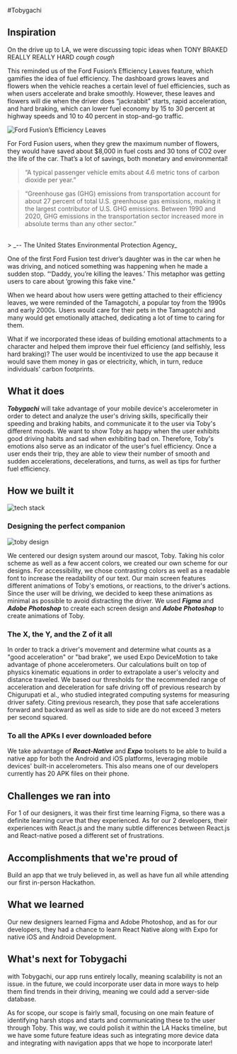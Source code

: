 #Tobygachi

## Inspiration
On the drive up to LA, we were discussing topic ideas when TONY BRAKED REALLY REALLY HARD *cough cough*

This reminded us of the Ford Fusion’s Efficiency Leaves feature, which gamifies the idea of fuel efficiency. The dashboard grows leaves and flowers when the vehicle reaches a certain level of fuel efficiencies, such as when users accelerate and brake smoothly. However, these leaves and flowers will die when the driver does “jackrabbit" starts, rapid acceleration, and hard braking, which can lower fuel economy by 15 to 30 percent at highway speeds and 10 to 40 percent in stop-and-go traffic.

![Ford Fusion’s Efficiency Leaves](https://cdn.discordapp.com/attachments/763579631429222433/1099734964729286819/image.png&height=1274)

For Ford Fusion users, when they grew the maximum number of flowers, they would have saved about $8,000 in fuel costs and 30 tons of CO2 over the life of the car. That’s a lot of savings, both monetary and environmental!

> “A typical passenger vehicle emits about 4.6 metric tons of carbon dioxide per year.”

> “​Greenhouse gas (GHG) emissions from transportation account for about 27 percent of total U.S. greenhouse gas emissions, making it the largest contributor of U.S. GHG emissions. Between 1990 and 2020, GHG emissions in the transportation sector increased more in absolute terms than any other sector.”
<br>
> _-- The United States Environmental Protection Agency_

One of the first Ford Fusion test driver’s daughter was in the car when he was driving, and noticed something was happening when he made a sudden stop. 
“‘Daddy, you’re killing the leaves.’ This metaphor was getting users to care about ‘growing this fake vine.”

When we heard about how users were getting attached to their efficiency leaves, we were reminded of the Tamagotchi, a popular toy from the 1990s and early 2000s. Users would care for their pets in the Tamagotchi and many would get emotionally attached, dedicating a lot of time to caring for them. 

What if we incorporated these ideas of building emotional attachments to a character and helped them improve their fuel efficiency (and selfishly, less hard braking)? The user would be incentivized to use the app because it would save them money in gas or electricity, which, in turn, reduce individuals' carbon footprints. 

## What it does
***Tobygachi*** will take advantage of your mobile device's accelerometer in order to detect and analyze the user's driving skills, specifically their speeding and braking habits, and communicate it to the user via Toby's different moods. We want to show Toby as happy when the user exhibits good driving habits and sad when exhibiting bad on.  Therefore, Toby's emotions also serve as an indicator of the user's fuel efficiency.  Once a user ends their trip, they are able to view their number of smooth and sudden accelerations, decelerations, and turns, as well as tips for further fuel efficiency.

## How we built it
![tech stack](https://media.discordapp.net/attachments/1082802524886679632/1099697242954289222/Screenshot_2023-04-23_at_7.02.08_AM.png?width=2092&height=1274)

### Designing the perfect companion
![toby design](https://media.discordapp.net/attachments/1082802524886679632/1099697243222716506/Screenshot_2023-04-23_at_7.01.40_AM.png?width=2092&height=1210)

We centered our design system around our mascot, Toby. Taking his color scheme as well as a few accent colors, we created our own scheme for our designs. For accessibility, we chose contrasting colors as well as a readable font to increase the readability of our text. Our main screen features different animations of Toby's emotions, or reactions, to the driver's actions. Since the user will be driving, we decided to keep these animations as minimal as possible to avoid distracting the driver. We used ***Figma*** and ***Adobe Photoshop*** to create each screen design and ***Adobe Photoshop*** to create animations of Toby. 

### The X, the Y, and the Z of it all
In order to track a driver's movement and determine what counts as a "good acceleration" or "bad brake", we used Expo DeviceMotion to take advantage of phone accelerometers. Our calculations built on top of physics kinematic equations in order to extrapolate a user's velocity and distance traveled.  We based our thresholds for the recommended range of acceleration and deceleration for safe driving off of previous research by Chigurupati et al., who studied integrated computing systems for measuring driver safety.  Citing previous research, they pose that safe accelerations forward and backward as well as side to side are do not exceed 3 meters per second squared. 

### To all the APKs I ever downloaded before

We take advantage of ***React-Native*** and ***Expo*** toolsets to be able to build a native app for both the Android and iOS platforms, leveraging mobile devices' built-in accelerometers.  This also means one of our developers currently has 20 APK files on their phone.

## Challenges we ran into
For 1 of our designers, it was their first time learning Figma, so there was a definite learning curve that they experienced. As for our 2 developers, their experiences with React.js and the many subtle differences between React.js and React-native posed a different set of frustrations. 

## Accomplishments that we're proud of
Build an app that we truly believed in, as well as have fun all while attending our first in-person Hackathon.

## What we learned
Our new designers learned Figma and Adobe Photoshop, and as for our developers, they had a chance to learn React Native along with Expo for native iOS and Android Development.

## What's next for Tobygachi
with Tobygachi, our app runs entirely locally, meaning scalability is not an issue. in the future, we could incorporate user data in more ways to help them find trends in their driving, meaning we could add a server-side database. 

As for scope, our scope is fairly small, focusing on one main feature of identifying harsh stops and starts and communicating these to the user through Toby. This way, we could polish it within the LA Hacks timeline, but we have some future feature ideas such as integrating more device data and integrating with navigation apps that we hope to incorporate later! 
